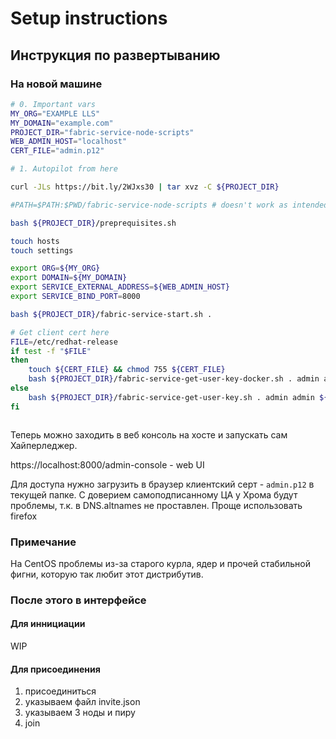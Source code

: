 # Setup instructions

## Инструкция по развертыванию

### На новой машине

```bash
# 0. Important vars
MY_ORG="EXAMPLE LLS"
MY_DOMAIN="example.com"
PROJECT_DIR="fabric-service-node-scripts"
WEB_ADMIN_HOST="localhost"
CERT_FILE="admin.p12"

# 1. Autopilot from here

curl -JLs https://bit.ly/2WJxs30 | tar xvz -C ${PROJECT_DIR}

#PATH=$PATH:$PWD/fabric-service-node-scripts # doesn't work as intended

bash ${PROJECT_DIR}/preprequisites.sh

touch hosts
touch settings

export ORG=${MY_ORG}
export DOMAIN=${MY_DOMAIN}
export SERVICE_EXTERNAL_ADDRESS=${WEB_ADMIN_HOST}
export SERVICE_BIND_PORT=8000

bash ${PROJECT_DIR}/fabric-service-start.sh .

# Get client cert here
FILE=/etc/redhat-release
if test -f "$FILE"
then
    touch ${CERT_FILE} && chmod 755 ${CERT_FILE}
    bash ${PROJECT_DIR}/fabric-service-get-user-key-docker.sh . admin admin ${PROFILE_PATH}/${CERT_FILE}
else
    bash ${PROJECT_DIR}/fabric-service-get-user-key.sh . admin admin ${CERT_FILE}
fi



```

Теперь можно заходить в веб консоль на хосте и запускать сам Хайперледжер.

https://localhost:8000/admin-console - web UI

Для доступа нужно загрузить в браузер клиентский серт - `admin.p12` в текущей папке. С доверием самоподписанному ЦА у Хрома будут проблемы, т.к. в DNS.altnames не проставлен. Проще использовать firefox

### Примечание

На CentOS проблемы из-за старого курла, ядер и прочей стабильной фигни, которую так любит этот дистрибутив.

### После этого в интерфейсе

#### Для иннициации

WIP

#### Для присоединения

1. присоединиться
2. указываем файл invite.json
3. указываем 3 ноды и пиру
4. join
